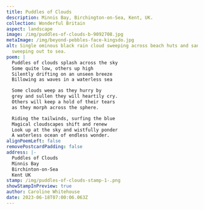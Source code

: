 ```yaml
---
title: Puddles of Clouds
description: Minnis Bay, Birchington-on-Sea, Kent, UK.
collection: Wonderful Britain
aspect: landscape
image: /img/puddles-of-clouds-b-9092708.jpg
metaImage: /img/beyond-pebbles-face-kingsdo.jpg
alt: Single ominous black rain cloud sweeping across beach huts and sandy bay,
  sweeping out to sea.
poem: |
  Puddles of clouds splash across the sky
  Some quite low, others up high
  Silently drifting on an unseen breeze
  Billowing as waves in a waterless sea

  Some clouds weep as they hurry by
  grey and sullen they will heartily cry.
  Others will keep a hold of their tears  
  as they morph across the sphere.

  Riding the tailwinds, surfing the blue
  Magical cloudscapes shift and renew
  Look up at the sky and wistfully ponder
  A waterless ocean of endless wonder.
alignPoemLeft: false
removePostcardPadding: false
address: |-
  Puddles of Clouds
  Minnis Bay
  Birchinton-on-Sea
  Kent UK
stamp: /img/puddles-of-clouds-stamp-1-.png
showStampInPreview: true
author: Caroline Whitehouse
date: 2023-06-18T07:00:06.063Z
---
```

